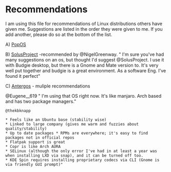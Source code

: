 # Recommendations 

I am using this file for recommendations of Linux distributions others have given me. Suggestions are listed in the order they were given to me. If you add another, please do so at the bottom of the list.

A) [PopOS](https://system76.com/pop)


B) [SolusProject](https://getsol.us/home/) -recommended by @NigelGreenway. " I'm sure you've had many suggestions on an os, but thought I'd suggest @SolusProject. I use it with Budgie desktop, but there is a Gnome and Mate version to. It's very well put together and budgie is a great environment. As a software Eng. I've found it perfect" 


C) [Antergos]() - muliple recommendations 
   
   @Eugene__619 " I'm using that OS right now. It's like manjaro. Arch based and has two package managers."

    @thekbknapp
    
    * Feels like an Ubuntu base (stability wise) 
    * Linked to large company (gives me warm and fuzzies about quality/stability) 
    * Up to date packages * RPMs are everywhere; it's easy to find packages not in official repos 
    * Flatpak support is great 
    * Copr is like Arch AURA 
    * SELinux (although the only error I've had in at least a year was when installing LXD via snap), and it can be turned off too.  
    * KDE Spin requires installing proprietary codecs via CLI (Gnome is via friendly GUI prompt)"
